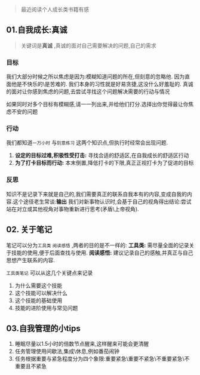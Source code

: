 > 最近阅读个人成长类书籍有感

## 01.自我成长:真诚
> 关键词是**真诚** ,真诚的面对自己需要解决的问题,自己的需求

### 目标
我们大部分时候之所以焦虑是因为:模糊知道问题的所在,但刻意的忽略他.
因为直面他是不快乐的\是苦难的. 我们本身的习性就是好易贪捷,这没什么好羞耻的. 真诚的面对让你感到焦虑的问题,去尝试寻找这个问题解决需要的行动与情况

如果同时对多个目标有模糊感,请一一列出来,并给他们打分.选择出你觉得最让你焦虑不安的问题

### 行动

我们都知道`一万小时` 与`刻意练习` 这两个知识点,但执行时经常会出现问题.
1. **设定的目标过难,积极性受打击:** 寻找合适的舒适区,在自我成长的舒适区行动
2. **为了打卡目标而行动:** 本末倒置,降低打卡的下限,真正正视打卡为了促进的目标


### 反思

知识不是记录下来就是自己的,我们需要真正的联系自我本有的内容,变成自我的内容.这个途径老生常谈:**输出**
我们对新事物认识时,会基于自己的视角得出结论:尝试站在对立或其他视角对事物重新进行思考(矛盾\上帝视角).



## 02. 关于笔记
笔记可以分为`工具类`  `阅读感悟` ,两者的目的是不一样的:
**工具类:** 需尽量全面的记录关于技能的使用,便于后面查找与使用.
**阅读感悟:** 建议记录自己的感触,并真正与自己思想产生联系的内容. 

`工具类笔记` 可以从这几个关键点来记录
1. 为什么需要这个技能
2. 这个技能可以解决什么
3. 这个技能的基础使用
4. 技能的进阶使用与常见问题


## 03.自我管理的小tips
1. 睡眠尽量以1.5小时的倍数节点醒来,这样醒来可能会更清醒
2. 任务管理使用间歇法,集成\休息,例如番茄闹钟
3. 任务根据重要与紧急程度分为四个象限:重要紧急\重要不紧急\不重要紧急\不重要且不紧急